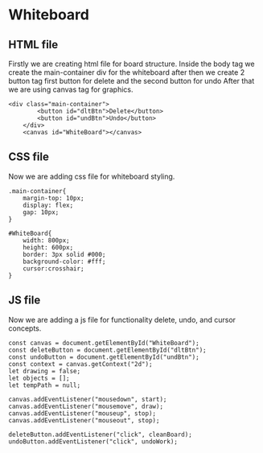 # Whiteboard

## HTML file
Firstly we are creating html file for board structure. Inside the body tag we create the main-container div for the whiteboard after then we create 2 button tag
first button for delete and the second button for undo After that we are using canvas tag for graphics.

```
<div class="main-container">
        <button id="dltBtn">Delete</button>
        <button id="undBtn">Undo</button>
    </div>
    <canvas id="WhiteBoard"></canvas>
```

## CSS file

Now we are adding css file for  whiteboard styling.

```
.main-container{
    margin-top: 10px;
    display: flex;
    gap: 10px;
}

#WhiteBoard{
    width: 800px;
    height: 600px;
    border: 3px solid #000;
    background-color: #fff;
    cursor:crosshair;
}
```

## JS file

Now we are adding a js file for functionality delete, undo, and cursor concepts.

```
const canvas = document.getElementById("WhiteBoard");
const deleteButton = document.getElementById("dltBtn");
const undoButton = document.getElementById("undBtn");
const context = canvas.getContext("2d");
let drawing = false;
let objects = [];
let tempPath = null;

canvas.addEventListener("mousedown", start);
canvas.addEventListener("mousemove", draw);
canvas.addEventListener("mouseup", stop);
canvas.addEventListener("mouseout", stop);

deleteButton.addEventListener("click", cleanBoard);
undoButton.addEventListener("click", undoWork);
```
